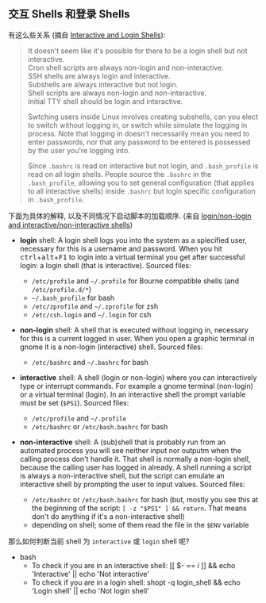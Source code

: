 ## 交互 Shells 和登录 Shells

有这么些关系 (摘自 [Interactive and Login Shells][gist-1]):

> It doesn't seem like it's possible for there to be a login shell but not interactive.  
> Cron shell scripts are always non-login and non-interactive.  
> SSH shells are always login and interactive.  
> Subshells are always interactive but not login.  
> Shell scripts are always non-login and non-interactive.  
> Initial TTY shell should be login and interactive.
>
> Swtching users inside Linux involves creating subshells, can you elect to switch
> without logging in, or switch while simulate the logging in process. Note that
> logging in doesn't necessarily mean you need to enter passwords, nor that any
> password to be entered is possessed by the user you're logging into.
>
> Since `.bashrc` is read on interactive but not login, and `.bash_profile` is read
> on all login shells. People source the `.bashrc` in the `.bash_profile`, allowing
> you to set general configuration (that applies to all interactive shells) inside
> `.bashrc` but login specific configuration in `.bash_profile`.

下面为具体的解释, 以及不同情况下启动脚本的加载顺序.
(来自 [login/non-login and interactive/non-interactive shells][se-170493])

* **login** shell: A login shell logs you into the system as a spiecified user,
  necessary for this is a username and password.
  When you hit <kbd>ctrl</kbd>+<kbd>alt</kbd>+<kbd>F1</kbd> to login into a
  virtual terminal you get after successful login: a login shell
  (that is interactive). Sourced files:
  * `/etc/profile` and `~/.profile` for Bourne compatible shells (and `/etc/profile.d/*`)
  * `~/.bash_profile` for bash
  * `/etc/zprofile` and `~/.zprofile` for zsh
  * `/etc/csh.login` and `~/.login` for csh

* **non-login** shell: A shell that is executed without logging in,
  necessary for this is a current logged in user.
  When you open a graphic terminal in gnome it is a non-login (interactive) shell.
  Sourced files:
  * `/etc/bashrc` and `~/.bashrc` for bash

* **interactive** shell: A shell (login or non-login) where you can
  interactively type or interrupt commands. For example a gnome terminal
  (non-login) or a virtual terminal (login). In an interactive shell the
  prompt variable must be set (`$PS1`). Sourced files:
  * `/etc/profile` and `~/.profile`
  * `/etc/bashrc` or `/etc/bash.bashrc` for bash

* **non-interactive** shell: A (sub)shell that is probably run from an
  automated process you will see neither input nor outputm when the calling
  process don't handle it. That shell is normally a non-login shell,
  because the calling user has logged in already.
  A shell running a script is always a non-interactive shell,
  but the script can emulate an interactive shell by prompting
  the user to input values. Sourced files:
  * `/etc/bashrc` or `/etc/bash.bashrc` for bash (but,
    mostly you see this at the beginning of the script:
    `[ -z "$PS1" ] && return`. That means don't do anything if it's a non-interactive shell)
  * depending on shell; some of them read the file in the `$ENV` variable

那么如何判断当前 shell 为 `interactive` 或 `login` shell 呢?

- bash
  - To check if you are in an interactive shell:
        [[ $- == *i* ]] && echo 'Interactive' || echo 'Not interactive'
  - To check if you are in a login shell:
        shopt -q login_shell && echo 'Login shell' || echo 'Not login shell'



[gist-1]: https://gist.github.com/CMCDragonkai/33735c7fa6a2706462f2
[se-170493]: https://unix.stackexchange.com/a/170499
